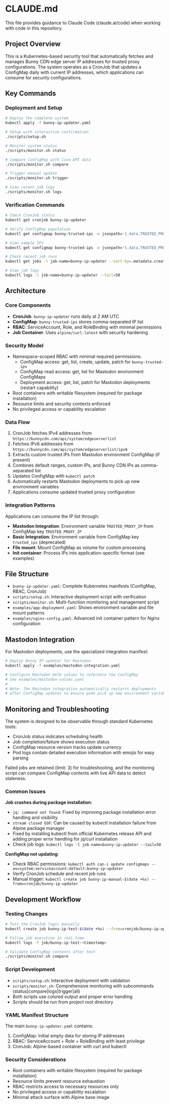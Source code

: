 # CLAUDE.md

This file provides guidance to Claude Code (claude.ai/code) when working with code in this repository.

## Project Overview

This is a Kubernetes-based security tool that automatically fetches and manages Bunny CDN edge server IP addresses for trusted proxy configurations. The system operates as a CronJob that updates a ConfigMap daily with current IP addresses, which applications can consume for security configurations.

## Key Commands

### Deployment and Setup
```bash
# Deploy the complete system
kubectl apply -f bunny-ip-updater.yaml

# Setup with interactive confirmation
./scripts/setup.sh

# Monitor system status
./scripts/monitor.sh status

# Compare ConfigMap with live API data
./scripts/monitor.sh compare

# Trigger manual update
./scripts/monitor.sh trigger

# View recent job logs
./scripts/monitor.sh logs
```

### Verification Commands
```bash
# Check CronJob status
kubectl get cronjob bunny-ip-updater

# Verify ConfigMap population
kubectl get configmap bunny-trusted-ips -o jsonpath='{.data.TRUSTED_PROXY_IP}' | tr ',' '\n' | wc -l

# View sample IPs
kubectl get configmap bunny-trusted-ips -o jsonpath='{.data.TRUSTED_PROXY_IP}' | tr ',' '\n' | head -5

# Check recent job runs
kubectl get jobs -l job-name=bunny-ip-updater --sort-by=.metadata.creationTimestamp

# View job logs
kubectl logs -l job-name=bunny-ip-updater --tail=50
```

## Architecture

### Core Components
- **CronJob**: `bunny-ip-updater` runs daily at 2 AM UTC
- **ConfigMap**: `bunny-trusted-ips` stores comma-separated IP list
- **RBAC**: ServiceAccount, Role, and RoleBinding with minimal permissions
- **Job Container**: Uses `alpine/curl:latest` with security hardening

### Security Model
- Namespace-scoped RBAC with minimal required permissions:
  - ConfigMap access: get, list, create, update, patch for `bunny-trusted-ips`
  - ConfigMap read access: get, list for Mastodon environment ConfigMaps
  - Deployment access: get, list, patch for Mastodon deployments (restart capability)
- Root containers with writable filesystem (required for package installation)
- Resource limits and security contexts enforced
- No privileged access or capability escalation

### Data Flow
1. CronJob fetches IPv4 addresses from `https://bunnycdn.com/api/system/edgeserverlist`
2. Fetches IPv6 addresses from `https://bunnycdn.com/api/system/edgeserverlist/ipv6`
3. Extracts custom trusted IPs from Mastodon environment ConfigMap (if present)
4. Combines default ranges, custom IPs, and Bunny CDN IPs as comma-separated list
5. Updates ConfigMap with `kubectl patch`
6. Automatically restarts Mastodon deployments to pick up new environment variables
7. Applications consume updated trusted proxy configuration

### Integration Patterns
Applications can consume the IP list through:
- **Mastodon Integration**: Environment variable `TRUSTED_PROXY_IP` from ConfigMap key `TRUSTED_PROXY_IP`
- **Basic Integration**: Environment variable from ConfigMap key `trusted_ips` (deprecated)
- **File mount**: Mount ConfigMap as volume for custom processing
- **Init container**: Process IPs into application-specific format (see examples)

## File Structure

- `bunny-ip-updater.yaml`: Complete Kubernetes manifests (ConfigMap, RBAC, CronJob)
- `scripts/setup.sh`: Interactive deployment script with verification
- `scripts/monitor.sh`: Multi-function monitoring and management script
- `examples/app-deployment.yaml`: Shows environment variable and file mount patterns
- `examples/nginx-config.yaml`: Advanced init container pattern for Nginx configuration

## Mastodon Integration

For Mastodon deployments, use the specialized integration manifest:

```bash
# Deploy Bunny IP updater for Mastodon
kubectl apply -f examples/mastodon-integration.yaml

# Configure Mastodon Helm values to reference the ConfigMap
# See examples/mastodon-values.yaml
# 
# Note: The Mastodon integration automatically restarts deployments 
# after ConfigMap updates to ensure pods pick up new environment variables
```

## Monitoring and Troubleshooting

The system is designed to be observable through standard Kubernetes tools:
- CronJob status indicates scheduling health
- Job completion/failure shows execution status
- ConfigMap resource version tracks update currency
- Pod logs contain detailed execution information with emojis for easy parsing

Failed jobs are retained (limit: 3) for troubleshooting, and the monitoring script can compare ConfigMap contents with live API data to detect staleness.

### Common Issues

**Job crashes during package installation**:
- `jq: command not found`: Fixed by improving package installation error handling and visibility
- `stream closed EOF`: Can be caused by kubectl installation failure from Alpine package manager
- Fixed by installing kubectl from official Kubernetes release API and adding proper error handling for jq/curl installation
- Check job logs: `kubectl logs -l job-name=bunny-ip-updater --tail=50`

**ConfigMap not updating**:
- Check RBAC permissions: `kubectl auth can-i update configmaps --as=system:serviceaccount:default:bunny-ip-updater`
- Verify CronJob schedule and recent job runs
- Manual trigger: `kubectl create job bunny-ip-manual-$(date +%s) --from=cronjob/bunny-ip-updater`

## Development Workflow

### Testing Changes
```bash
# Test the CronJob logic manually
kubectl create job bunny-ip-test-$(date +%s) --from=cronjob/bunny-ip-updater

# Follow job execution in real-time
kubectl logs -f job/bunny-ip-test-<timestamp>

# Validate ConfigMap contents after test
./scripts/monitor.sh compare
```

### Script Development
- `scripts/setup.sh`: Interactive deployment with validation
- `scripts/monitor.sh`: Comprehensive monitoring with subcommands (status|compare|logs|trigger|all)
- Both scripts use colored output and proper error handling
- Scripts should be run from project root directory

### YAML Manifest Structure
The main `bunny-ip-updater.yaml` contains:
1. ConfigMap: Initial empty data for storing IP addresses
2. RBAC: ServiceAccount + Role + RoleBinding with least privilege
3. CronJob: Alpine-based container with curl and kubectl

### Security Considerations
- Root containers with writable filesystem (required for package installation)
- Resource limits prevent resource exhaustion
- RBAC restricts access to necessary resources only
- No privileged access or capability escalation
- Minimal attack surface with Alpine base image